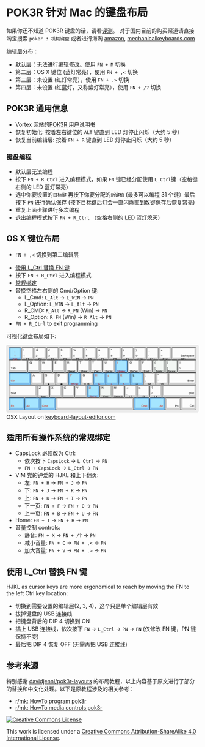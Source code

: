 # POK3R 针对 Mac 的键盘布局

如果你还不知道 POK3R 键盘的话，请看[评测](https://www.youtube.com/watch?v=8wjW-Or1jg8)。
对于国内目前的购买渠道请直接淘宝搜索 `poker 3 机械键盘` 或者进行海淘 [amazon](http://smile.amazon.com/Mechanical-Keyboard-Keycaps-Cherry-Mx-Blue/dp/B00OFM51L2/), [mechanicalkeyboards.com](https://mechanicalkeyboards.com/shop/index.php?l=product_detail&p=1233)

编辑层分布：

- 默认层：无法进行编辑修改。使用 `FN + M` 切换
- 第二层：OS X 键位 (蓝灯常亮），使用 `FN + ,<` 切换
- 第三层：未设置 (红灯常亮），使用 `FN + .>` 切换
- 第四层：未设置 (红蓝灯，又称紫灯常亮），使用 `FN + /?` 切换

## POK3R 通用信息
- Vortex 网站的[POK3R 用户说明书](http://www.vortexgear.tw/db/upload/webdata4/vortex_20156296454697283.pdf)
- 恢复初始化: 按着左右键位的 `ALT` 键直到 LED 灯停止闪烁（大约 5 秒）
- 恢复当前编辑层: 按着 `FN + R` 键直到 LED 灯停止闪烁（大约 5 秒）

### 键盘编程
- 默认层无法编程
- 按下 `FN + R_Ctrl` 进入编程模式，如果 `FN` 键已经分配使用 `L_Ctrl`键（空格键右侧的 LED 蓝灯常亮）
- 选中你要设置的`目标键` 再按下你要分配的`新键值` (最多可以编程 31 个键）最后按下 `PN` 进行确认保存 (按下目标键后灯会一直闪烁直到改键保存后恢复常亮)
- 重复上面步骤进行多次编程
- 退出编程模式按下 `FN + R_Ctrl` （空格右侧的 LED 蓝灯熄灭）

## OS X 键位布局
- `FN + ,<` 切换到第二编辑层
* [使用 L_Ctrl 替换 FN 键](#Move_FN)
* 按下 `FN + R_Ctrl` 进入编程模式
* [常规绑定](#common_bindings)
* 替换空格左右侧的 Cmd/Option 键:
  * L_Cmd: `L_Alt` -> `L_WIN` -> `PN`
  * L_Option: `L_WIN` -> `L_Alt` -> `PN`
  * R_CMD: `R_Alt` -> `R_FN` (Win) -> `PN`
  * R_Option: `R_FN` (Win) -> `R_Alt` -> `PN`
* `FN + R_Ctrl` to exit programming

可视化键盘布局如下:

![OSX 布局](img/layout-osx.png)
OSX Layout on [keyboard-layout-editor.com](http://www.keyboard-layout-editor.com/##@_name=Pok3r%20Layer%203%20for%20OSX%2F%2FMac&author=davidjenni&notes=See%20%5Bgithub%5D(https%2F:%2F%2F%2F%2Fgithub.com%2F%2Fdavidjenni%2F%2Fpok3r-layouts)%3B&@_y:1.5&c=%233c4041&t=%23aba18b&p=DCS&a:5%3B&=%0A%0A%0A%0A%60%20~%0A%0AEsc&_a:4%3B&=!%0A1%0A%0A%0AF1&=%2F@%0A2%0A%0A%0AF2&=%23%0A3%0A%0A%0AF3&=$%0A4%0A%0A%0AF4&=%25%0A5%0A%0A%0AF5&=%5E%0A6%0A%0A%0AF6&=%2F&%0A7%0A%0A%0AF7&=*%0A8%0A%0A%0AF8&=(%0A9%0A%0A%0AF9&=)%0A0%0A%0A%0AF10&=%2F_%0A-%0A%0A%0AF11&=+%0A%2F=%0A%0A%0AF12&_w:2%3B&=%0ABackspace%0A%0A%0ADel%3B&@_w:1.5%3B&=%0ATab&=Q&=W&=E&=R%0A%0A%0A%0AReset&=T%0A%0A%0A%0A15ms&=Y%0A%0A%0A%0ACal&=U%0A%0A%0A%0APgUp&_c=%23c7c3b5&t=%23ba1312%3B&=I%0A%0A%0A%0AHome&_c=%233c4041&t=%23aba18b%3B&=O%0A%0A%0A%0APgDn&=P%0A%0A%0A%0APrtSc&=%7B%0A%5B%0A%0A%0AScrlk&=%7D%0A%5D%0A%0A%0APause&_w:1.5%3B&=%7C%0A%5C%3B&@_c=%23c7c3b5&t=%23ba1312&w:1.25&w2:1.75%3B&=%0ACtrl&_x:0.5&c=%233c4041&t=%23aba18b%3B&=A&=S&=D&_c=%23c7c3b5&t=%23ba1312%3B&=F%0A%0A%0A%0APgDn&_c=%233c4041&t=%23aba18b%3B&=G%0A%0A%0A%0A0.1s&_c=%23c7c3b5&t=%23ba1312%3B&=H%0A%0A%0A%0ALeft&=J%0A%0A%0A%0ADown&=K%0A%0A%0A%0AUp&=L%0A%0A%0A%0ARight&_c=%233c4041&t=%23aba18b%3B&=%2F:%0A%2F%3B%0A%0A%0AIns&=%22%0A'%0A%0A%0ADel&_w:2.25%3B&=%0AEnter%3B&@_w:2.25%3B&=%0AShift&=Z&=X&=C&=V&_c=%23c7c3b5&t=%23ba1312%3B&=B%0A%0A%0A%0APgUp&_c=%233c4041&t=%23aba18b%3B&=N%0A%0A%0A%0AEnd&=M%0A%0A%0A%0ADefault&=%3C%0A,%0A%0A%0ALayer%202&=%3E%0A.%0A%0A%0ALayer%203&=%3F%0A%2F%2F%0A%0A%0ALayer%204&_w:2.75%3B&=%0AShift%3B&@_c=%23c7c3b5&t=%23ba1312&w:1.25%3B&=%0AFN&_w:1.25%3B&=%0AOption&_w:1.25%3B&=%0ACMD&_c=%233c4041&t=%23aba18b&p=DCS%20SPACE&w:6.25%3B&=&_c=%23c7c3b5&t=%23ba1312&p=DCS&w:1.25%3B&=%0ACMD&_w:1.25%3B&=%0AOption&_c=%233c4041&t=%23aba18b&w:1.25%3B&=%0APn&_w:1.25%3B&=%0ACtrl)

## <a name="common_bindings"></a>适用所有操作系统的常规绑定
* CapsLock 必须改为 Ctrl:
  * 依次按下 `CapsLock` -> `L_Ctrl` -> `PN`
  * `FN + CapsLock` -> `L_Ctrl` -> `PN`
* VIM 党的钟爱的 HJKL 和上下翻页:
  * 左: `FN + H` -> `FN + J` -> `PN`
  * 下: `FN + J` -> `FN + K` -> `PN`
  * 上: `FN + K` -> `FN + I` -> `PN`
  * 下一页: `FN + F` -> `FN + O` -> `PN`
  * 上一页: `FN + B` -> `FN + U` -> `PN`
* Home: `FN + I` -> `FN + H` -> `PN`
* 音量控制 controls:
  * 静音: `FN + X` -> `FN + /?` -> `PN`
  * 减小音量: `FN + C` -> `FN + ,<` -> `PN`
  * 加大音量: `FN + V` -> `FN + .>` -> `PN`

## <a name="Move_FN"></a>使用 L_Ctrl 替换 FN 键
HJKL as cursor keys are more ergonomical to reach by moving the FN to the left Ctrl key location:
* 切换到需要设置的编辑层(2, 3, 4)，这个只是单个编辑层有效
* 拔掉键盘的 USB 连接线
* 把键盘背后的 DIP 4 切换到 ON
* 插上 USB 连接线，依次按下 `FN` -> `L_Ctrl` -> `PN` -> `PN` (仅修改 FN 键，PN 键保持不变)
* 最后把 DIP 4 恢复 OFF (无需再把 USB 连接线)

## 参考来源

特别感谢 [davidjenni/pok3r-layouts](https://github.com/davidjenni/pok3r-layouts) 的布局教程，以上内容基于原文进行了部分的替换和中文化处理。以下是原教程涉及的相关参考：

* [r/mk: HowTo program pok3r](http://www.reddit.com/r/MechanicalKeyboards/comments/35uy60/guide_howto_program_your_pok3r_programming_layers/)
* [r/mk: HowTo media controls pok3r](http://www.reddit.com/r/MechanicalKeyboards/comments/37j3sx/guide_modification_pok3r_media_volume_controls_hw/)
 
<a rel="license" href="http://creativecommons.org/licenses/by-sa/4.0/"><img alt="Creative Commons License" style="border-width:0" src="https://i.creativecommons.org/l/by-sa/4.0/88x31.png" /></a>

This work is licensed under a <a rel="license" href="http://creativecommons.org/licenses/by-sa/4.0/">Creative Commons Attribution-ShareAlike 4.0 International License</a>.

